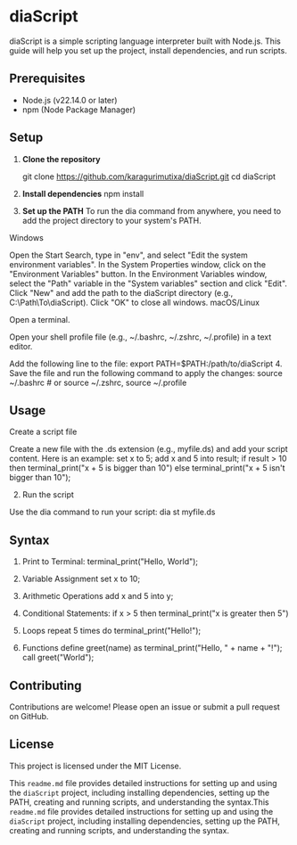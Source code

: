 # diaScript

diaScript is a simple scripting language interpreter built with Node.js. This guide will help you set up the project, install dependencies, and run scripts.

## Prerequisites

- Node.js (v22.14.0 or later)
- npm (Node Package Manager)

## Setup

1. **Clone the repository**

   git clone https://github.com/karagurimutixa/diaScript.git
   cd diaScript

2. **Install dependencies**
npm install

3. **Set up the PATH**
To run the dia command from anywhere, you need to add the project directory to your system's PATH.

Windows

Open the Start Search, type in "env", and select "Edit the system environment variables".
In the System Properties window, click on the "Environment Variables" button.
In the Environment Variables window, select the "Path" variable in the "System variables" section and click "Edit".
Click "New" and add the path to the diaScript directory (e.g., C:\Path\To\diaScript).
Click "OK" to close all windows.
macOS/Linux

Open a terminal.

Open your shell profile file (e.g., ~/.bashrc, ~/.zshrc, ~/.profile) in a text editor.

Add the following line to the file:
export PATH=$PATH:/path/to/diaScript
4. Save the file and run the following command to apply the changes:
source ~/.bashrc  # or source ~/.zshrc, source ~/.profile

## Usage
Create a script file

Create a new file with the .ds extension (e.g., myfile.ds) and add your script content. Here is an example:
set x to 5;
add x and 5 into result;
if result > 10 then terminal_print("x + 5 is bigger than 10") else terminal_print("x + 5 isn't bigger than 10");

2. Run the script

Use the dia command to run your script:
dia st myfile.ds

## Syntax
1. Print to Terminal:
terminal_print("Hello, World");

2. Variable Assignment
set x to 10;

3. Arithmetic Operations
add x and 5 into y;

4. Conditional Statements:
if x > 5 then terminal_print("x is greater then 5")

5. Loops
repeat 5 times do terminal_print("Hello!");

6. Functions
define greet(name) as terminal_print("Hello, " + name + "!");
call greet("World");

## Contributing
Contributions are welcome! Please open an issue or submit a pull request on GitHub.

## License
This project is licensed under the MIT License.

This `readme.md` file provides detailed instructions for setting up and using the `diaScript` project, including installing dependencies, setting up the PATH, creating and running scripts, and understanding the syntax.This `readme.md` file provides detailed instructions for setting up and using the `diaScript` project, including installing dependencies, setting up the PATH, creating and running scripts, and understanding the syntax.